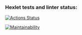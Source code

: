 ### Hexlet tests and linter status:
[![Actions Status](https://github.com/bobonYa/php-project-lvl2/workflows/hexlet-check/badge.svg)](https://github.com/bobonYa/php-project-lvl2/actions)




[![Maintainability](https://api.codeclimate.com/v1/badges/43d83a85ef8dbd8dff08/maintainability)](https://codeclimate.com/github/bobonYa/php-project-lvl2/maintainability)